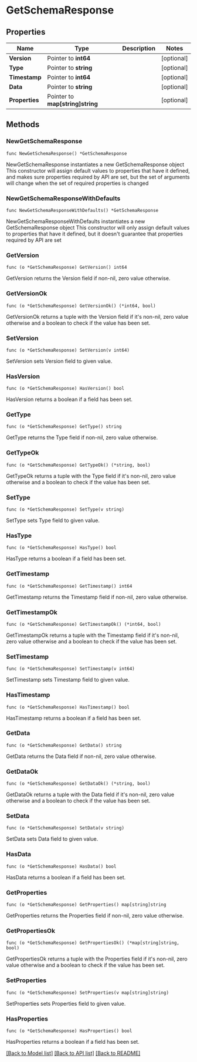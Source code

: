 # GetSchemaResponse

## Properties

Name | Type | Description | Notes
------------ | ------------- | ------------- | -------------
**Version** | Pointer to **int64** |  | [optional] 
**Type** | Pointer to **string** |  | [optional] 
**Timestamp** | Pointer to **int64** |  | [optional] 
**Data** | Pointer to **string** |  | [optional] 
**Properties** | Pointer to **map[string]string** |  | [optional] 

## Methods

### NewGetSchemaResponse

`func NewGetSchemaResponse() *GetSchemaResponse`

NewGetSchemaResponse instantiates a new GetSchemaResponse object
This constructor will assign default values to properties that have it defined,
and makes sure properties required by API are set, but the set of arguments
will change when the set of required properties is changed

### NewGetSchemaResponseWithDefaults

`func NewGetSchemaResponseWithDefaults() *GetSchemaResponse`

NewGetSchemaResponseWithDefaults instantiates a new GetSchemaResponse object
This constructor will only assign default values to properties that have it defined,
but it doesn't guarantee that properties required by API are set

### GetVersion

`func (o *GetSchemaResponse) GetVersion() int64`

GetVersion returns the Version field if non-nil, zero value otherwise.

### GetVersionOk

`func (o *GetSchemaResponse) GetVersionOk() (*int64, bool)`

GetVersionOk returns a tuple with the Version field if it's non-nil, zero value otherwise
and a boolean to check if the value has been set.

### SetVersion

`func (o *GetSchemaResponse) SetVersion(v int64)`

SetVersion sets Version field to given value.

### HasVersion

`func (o *GetSchemaResponse) HasVersion() bool`

HasVersion returns a boolean if a field has been set.

### GetType

`func (o *GetSchemaResponse) GetType() string`

GetType returns the Type field if non-nil, zero value otherwise.

### GetTypeOk

`func (o *GetSchemaResponse) GetTypeOk() (*string, bool)`

GetTypeOk returns a tuple with the Type field if it's non-nil, zero value otherwise
and a boolean to check if the value has been set.

### SetType

`func (o *GetSchemaResponse) SetType(v string)`

SetType sets Type field to given value.

### HasType

`func (o *GetSchemaResponse) HasType() bool`

HasType returns a boolean if a field has been set.

### GetTimestamp

`func (o *GetSchemaResponse) GetTimestamp() int64`

GetTimestamp returns the Timestamp field if non-nil, zero value otherwise.

### GetTimestampOk

`func (o *GetSchemaResponse) GetTimestampOk() (*int64, bool)`

GetTimestampOk returns a tuple with the Timestamp field if it's non-nil, zero value otherwise
and a boolean to check if the value has been set.

### SetTimestamp

`func (o *GetSchemaResponse) SetTimestamp(v int64)`

SetTimestamp sets Timestamp field to given value.

### HasTimestamp

`func (o *GetSchemaResponse) HasTimestamp() bool`

HasTimestamp returns a boolean if a field has been set.

### GetData

`func (o *GetSchemaResponse) GetData() string`

GetData returns the Data field if non-nil, zero value otherwise.

### GetDataOk

`func (o *GetSchemaResponse) GetDataOk() (*string, bool)`

GetDataOk returns a tuple with the Data field if it's non-nil, zero value otherwise
and a boolean to check if the value has been set.

### SetData

`func (o *GetSchemaResponse) SetData(v string)`

SetData sets Data field to given value.

### HasData

`func (o *GetSchemaResponse) HasData() bool`

HasData returns a boolean if a field has been set.

### GetProperties

`func (o *GetSchemaResponse) GetProperties() map[string]string`

GetProperties returns the Properties field if non-nil, zero value otherwise.

### GetPropertiesOk

`func (o *GetSchemaResponse) GetPropertiesOk() (*map[string]string, bool)`

GetPropertiesOk returns a tuple with the Properties field if it's non-nil, zero value otherwise
and a boolean to check if the value has been set.

### SetProperties

`func (o *GetSchemaResponse) SetProperties(v map[string]string)`

SetProperties sets Properties field to given value.

### HasProperties

`func (o *GetSchemaResponse) HasProperties() bool`

HasProperties returns a boolean if a field has been set.


[[Back to Model list]](../README.md#documentation-for-models) [[Back to API list]](../README.md#documentation-for-api-endpoints) [[Back to README]](../README.md)


